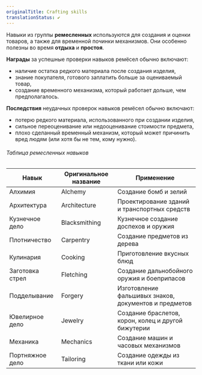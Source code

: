 ```yaml
---
originalTitle: Crafting skills
translationStatus: ✔️
---
```


Навыки из группы **ремесленных** используются для создания и оценки товаров, а также для временной починки механизмов. Они особенно полезны во время **отдыха** и **простоя**.

**Награды** за успешные проверки навыков ремёсел обычно включают:
- наличие остатка редкого материала после создания изделия,
- знание покупателя, готового заплатить больше за оцениваемый товар,
- создание временного механизма, который работает дольше, чем предполагалось.

**Последствия** неудачных проверок навыков ремёсел обычно включают:
- потерю редкого материала, использованного при создании изделия,
- сильное переоценивание или недооценивание стоимости предмета,
- плохо сделанный временный механизм, который может причинить вред людям (или хотя бы не тем, кому нужно).
###### Таблица ремесленных навыков

| Навык           | Оригинальное название | Применение                                            |
| --------------- | --------------------- | ----------------------------------------------------- |
| Алхимия         | Alchemy               | Создание бомб и зелий                                 |
| Архитектура     | Architecture          | Проектирование зданий и транспортных средств          |
| Кузнечное дело  | Blacksmithing         | Кузнечное создание доспехов и оружия                  |
| Плотничество    | Carpentry             | Создание предметов из дерева                          |
| Кулинария       | Cooking               | Приготовление вкусных блюд                            |
| Заготовка стрел | Fletching             | Создание дальнобойного оружия и боеприпасов           |
| Подделывание    | Forgery               | Изготовление фальшивых знаков, документов и предметов |
| Ювелирное дело  | Jewelry               | Создание браслетов, корон, колец и другой бижутерии   |
| Механика        | Mechanics             | Создание машин и часовых механизмов                   |
| Портняжное дело | Tailoring             | Создание одежды из ткани или кожи                     |
